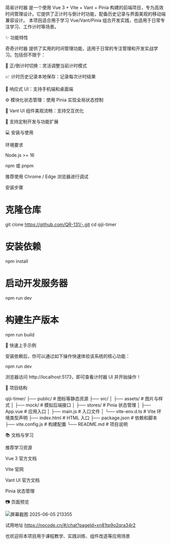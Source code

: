 简易计时器 是一个使用 Vue 3 + Vite + Vant + Pinia 构建的前端项目，专为高效时间管理设计。它提供了正计时与倒计时功能，配备历史记录与界面美观的移动端兼容设计。
本项目适合用于学习 Vue/Vant/Pinia 组合开发实践，也适用于日常专注学习、工作计时等场景。

✨ 功能特性

奇奇计时器 提供了实用的时间管理功能，适用于日常的专注管理和开发实战学习。包括但不限于：





🔁 正/倒计时切换：灵活调整当前计时模式



📈 计时历史记录本地保存：记录每次计时结果



🎨 响应式 UI：支持手机端和桌面端



⚙️ 模块化状态管理：使用 Pinia 实现全局状态控制



🌈 Vant UI 组件美观流畅：支持交互优化



🔧 支持定制开发与功能扩展

💻 安装与使用

环境要求





Node.js >= 16



npm 或 pnpm



推荐使用 Chrome / Edge 浏览器进行调试

安装步骤

# 克隆仓库
git clone https://github.com/QR-131/-.git
cd qiji-timer

# 安装依赖
npm install

# 启动开发服务器
npm run dev

# 构建生产版本
npm run build

🧪 快速上手示例

安装依赖后，你可以通过如下操作快速体验该系统的核心功能：

npm run dev

浏览器访问 http://localhost:5173，即可查看计时器 UI 并开始操作！

📂 项目结构

qiji-timer/
├── public/               # 图标等静态资源
├── src/
│   ├── assets/           # 图片与样式
│   ├── mock/             # 模拟后端接口
│   ├── stores/           # Pinia 状态管理
│   ├── App.vue           # 应用入口
│   ├── main.js           # 入口文件
│   └── vite-env.d.ts     # Vite 环境类型声明
├── index.html            # HTML 入口
├── package.json          # 依赖和脚本
├── vite.config.js        # 构建配置
└── README.md             # 项目说明

📚 文档与学习

推荐学习资源





Vue 3 官方文档



Vite 官网



Vant UI 官方文档



Pinia 状态管理

📷 页面预览

![屏幕截图 2025-06-05 213355](https://github.com/user-attachments/assets/efdb35f8-6a95-4376-958e-5ba82611684a)

试用地址
https://nocode.cn/#/chat?pageId=xn81tp9o2qra34r2




也欢迎将本项目用于课程教学、实践训练、组件改造等应用场景
